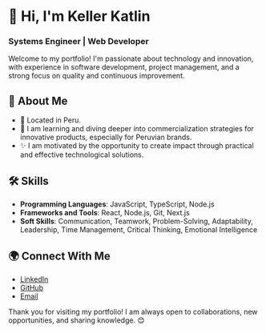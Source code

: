 # 👋 Hi, I'm Keller Katlin

### Systems Engineer | Web Developer

Welcome to my portfolio! I'm passionate about technology and innovation, with experience in software development, project management, and a strong focus on quality and continuous improvement.

## 🚀 About Me

- 📍 Located in Peru.
- 🌱 I am learning and diving deeper into commercialization strategies for innovative products, especially for Peruvian brands.
- ✨ I am motivated by the opportunity to create impact through practical and effective technological solutions.

## 🛠️ Skills

- **Programming Languages**: JavaScript, TypeScript, Node.js
- **Frameworks and Tools**: React, Node.js, Git, Next.js
- **Soft Skills**: Communication, Teamwork, Problem-Solving, Adaptability, Leadership, Time Management, Critical Thinking, Emotional Intelligence

## 🌍 Connect With Me

- [LinkedIn](https://www.linkedin.com/in/keller-katlin-pinedo-tocas-144532272/)
- [GitHub](https://github.com/kellerkatlin)
- [Email](mailto:kellerkatlin.k@gmail.com)

Thank you for visiting my portfolio! I am always open to collaborations, new opportunities, and sharing knowledge. 😊
